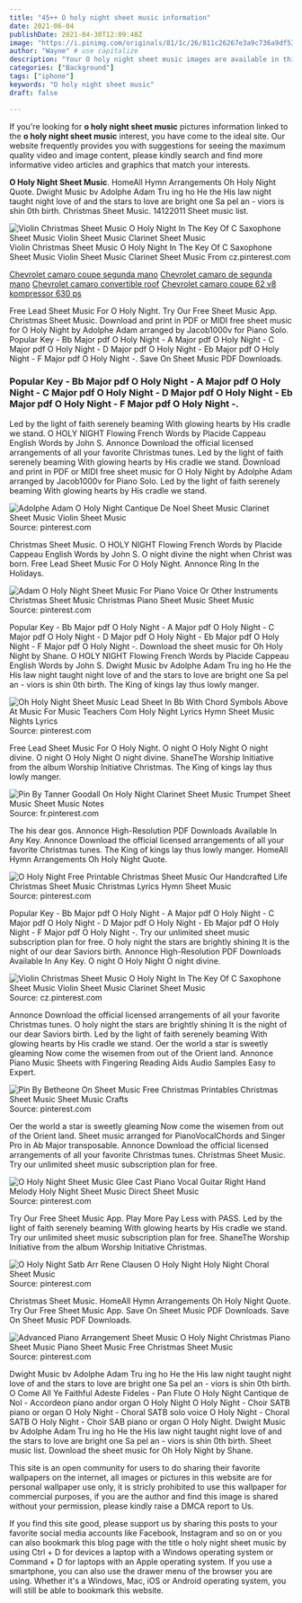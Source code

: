 ```yaml
---
title: "45++ O holy night sheet music information"
date: 2021-06-04
publishDate: 2021-04-30T12:09:48Z
image: "https://i.pinimg.com/originals/81/1c/26/811c26267e3a9c736a9df5320e10bcea.jpg"
author: "Wayne" # use capitalize
description: "Your O holy night sheet music images are available in this site. O holy night sheet music are a topic that is being searched for and liked by netizens today. You can Download the O holy night sheet music files here. Download all royalty-free photos and vectors."
categories: ["Background"]
tags: ["iphone"]
keywords: "O holy night sheet music"
draft: false

---
```


If you're looking for **o holy night sheet music** pictures information linked to the **o holy night sheet music** interest, you have come to the ideal  site.  Our website frequently  provides you with  suggestions  for seeing  the maximum  quality video and image  content, please kindly search and find more informative video articles and graphics  that match your interests.

**O Holy Night Sheet Music**. HomeAll Hymn Arrangements Oh Holy Night Quote. Dwight Music bv Adolphe Adam Tru ing ho He the His law night taught night love of and the stars to love are bright one Sa pel an - viors is shin 0th birth. Christmas Sheet Music. 14122011 Sheet music list.

![Violin Christmas Sheet Music O Holy Night In The Key Of C Saxophone Sheet Music Violin Sheet Music Clarinet Sheet Music](https://i.pinimg.com/originals/a2/cf/1d/a2cf1d7a9e09512a8003411f5425d4aa.png "Violin Christmas Sheet Music O Holy Night In The Key Of C Saxophone Sheet Music Violin Sheet Music Clarinet Sheet Music")
Violin Christmas Sheet Music O Holy Night In The Key Of C Saxophone Sheet Music Violin Sheet Music Clarinet Sheet Music From cz.pinterest.com

[Chevrolet camaro coupe segunda mano](/chevrolet-camaro-coupe-segunda-mano/)
[Chevrolet camaro de segunda mano](/chevrolet-camaro-de-segunda-mano/)
[Chevrolet camaro convertible roof](/chevrolet-camaro-convertible-roof/)
[Chevrolet camaro coupe 62 v8 kompressor 630 ps](/chevrolet-camaro-coupe-62-v8-kompressor-630-ps/)

Free Lead Sheet Music For O Holy Night. Try Our Free Sheet Music App. Christmas Sheet Music. Download and print in PDF or MIDI free sheet music for O Holy Night by Adolphe Adam arranged by Jacob1000v for Piano Solo. Popular Key - Bb Major pdf O Holy Night - A Major pdf O Holy Night - C Major pdf O Holy Night - D Major pdf O Holy Night - Eb Major pdf O Holy Night - F Major pdf O Holy Night -. Save On Sheet Music PDF Downloads.

### Popular Key - Bb Major pdf O Holy Night - A Major pdf O Holy Night - C Major pdf O Holy Night - D Major pdf O Holy Night - Eb Major pdf O Holy Night - F Major pdf O Holy Night -.

Led by the light of faith serenely beaming With glowing hearts by His cradle we stand. O HOLY NIGHT Flowing French Words by Placide Cappeau English Words by John S. Annonce Download the official licensed arrangements of all your favorite Christmas tunes. Led by the light of faith serenely beaming With glowing hearts by His cradle we stand. Download and print in PDF or MIDI free sheet music for O Holy Night by Adolphe Adam arranged by Jacob1000v for Piano Solo. Led by the light of faith serenely beaming With glowing hearts by His cradle we stand.


![Adolphe Adam O Holy Night Cantique De Noel Sheet Music Clarinet Sheet Music Violin Sheet Music](https://i.pinimg.com/originals/0a/90/60/0a9060c261d6d73233425cac8c722441.png "Adolphe Adam O Holy Night Cantique De Noel Sheet Music Clarinet Sheet Music Violin Sheet Music")
Source: pinterest.com

Christmas Sheet Music. O HOLY NIGHT Flowing French Words by Placide Cappeau English Words by John S. O night divine the night when Christ was born. Free Lead Sheet Music For O Holy Night. Annonce Ring In the Holidays.

![Adam O Holy Night Sheet Music For Piano Voice Or Other Instruments Christmas Sheet Music Christmas Piano Sheet Music Sheet Music](https://i.pinimg.com/736x/47/d5/07/47d507afa2fb9a11f79df8caf2367070.jpg "Adam O Holy Night Sheet Music For Piano Voice Or Other Instruments Christmas Sheet Music Christmas Piano Sheet Music Sheet Music")
Source: pinterest.com

Popular Key - Bb Major pdf O Holy Night - A Major pdf O Holy Night - C Major pdf O Holy Night - D Major pdf O Holy Night - Eb Major pdf O Holy Night - F Major pdf O Holy Night -. Download the sheet music for Oh Holy Night by Shane. O HOLY NIGHT Flowing French Words by Placide Cappeau English Words by John S. Dwight Music bv Adolphe Adam Tru ing ho He the His law night taught night love of and the stars to love are bright one Sa pel an - viors is shin 0th birth. The King of kings lay thus lowly manger.

![Oh Holy Night Sheet Music Lead Sheet In Bb With Chord Symbols Above At Music For Music Teachers Com Holy Night Lyrics Hymn Sheet Music Nights Lyrics](https://i.pinimg.com/originals/ca/30/84/ca30844fe5d1c5a56722fd889e645d15.gif "Oh Holy Night Sheet Music Lead Sheet In Bb With Chord Symbols Above At Music For Music Teachers Com Holy Night Lyrics Hymn Sheet Music Nights Lyrics")
Source: pinterest.com

Free Lead Sheet Music For O Holy Night. O night O Holy Night O night divine. O night O Holy Night O night divine. ShaneThe Worship Initiative from the album Worship Initiative Christmas. The King of kings lay thus lowly manger.

![Pin By Tanner Goodall On Holy Night Clarinet Sheet Music Trumpet Sheet Music Sheet Music Notes](https://i.pinimg.com/originals/cc/a0/82/cca082814ef25a70e636c582d452f3ef.png "Pin By Tanner Goodall On Holy Night Clarinet Sheet Music Trumpet Sheet Music Sheet Music Notes")
Source: fr.pinterest.com

The his dear gos. Annonce High-Resolution PDF Downloads Available In Any Key. Annonce Download the official licensed arrangements of all your favorite Christmas tunes. The King of kings lay thus lowly manger. HomeAll Hymn Arrangements Oh Holy Night Quote.

![O Holy Night Free Printable Christmas Sheet Music Our Handcrafted Life Christmas Sheet Music Christmas Lyrics Hymn Sheet Music](https://i.pinimg.com/originals/53/24/40/532440b6788a510b3dfdc3154b009b6c.jpg "O Holy Night Free Printable Christmas Sheet Music Our Handcrafted Life Christmas Sheet Music Christmas Lyrics Hymn Sheet Music")
Source: pinterest.com

Popular Key - Bb Major pdf O Holy Night - A Major pdf O Holy Night - C Major pdf O Holy Night - D Major pdf O Holy Night - Eb Major pdf O Holy Night - F Major pdf O Holy Night -. Try our unlimited sheet music subscription plan for free. O holy night the stars are brightly shining It is the night of our dear Saviors birth. Annonce High-Resolution PDF Downloads Available In Any Key. O night O Holy Night O night divine.

![Violin Christmas Sheet Music O Holy Night In The Key Of C Saxophone Sheet Music Violin Sheet Music Clarinet Sheet Music](https://i.pinimg.com/originals/a2/cf/1d/a2cf1d7a9e09512a8003411f5425d4aa.png "Violin Christmas Sheet Music O Holy Night In The Key Of C Saxophone Sheet Music Violin Sheet Music Clarinet Sheet Music")
Source: cz.pinterest.com

Annonce Download the official licensed arrangements of all your favorite Christmas tunes. O holy night the stars are brightly shining It is the night of our dear Saviors birth. Led by the light of faith serenely beaming With glowing hearts by His cradle we stand. Oer the world a star is sweetly gleaming Now come the wisemen from out of the Orient land. Annonce Piano Music Sheets with Fingering Reading Aids Audio Samples Easy to Expert.

![Pin By Betheone On Sheet Music Free Christmas Printables Christmas Sheet Music Sheet Music Crafts](https://i.pinimg.com/originals/cb/f2/a8/cbf2a8d402dc9fb55aeab1039224703f.jpg "Pin By Betheone On Sheet Music Free Christmas Printables Christmas Sheet Music Sheet Music Crafts")
Source: pinterest.com

Oer the world a star is sweetly gleaming Now come the wisemen from out of the Orient land. Sheet music arranged for PianoVocalChords and Singer Pro in Ab Major transposable. Annonce Download the official licensed arrangements of all your favorite Christmas tunes. Christmas Sheet Music. Try our unlimited sheet music subscription plan for free.

![O Holy Night Sheet Music Glee Cast Piano Vocal Guitar Right Hand Melody Holy Night Sheet Music Direct Sheet Music](https://i.pinimg.com/originals/b0/05/8b/b0058bee7e731c04f307e9222d76b659.png "O Holy Night Sheet Music Glee Cast Piano Vocal Guitar Right Hand Melody Holy Night Sheet Music Direct Sheet Music")
Source: pinterest.com

Try Our Free Sheet Music App. Play More Pay Less with PASS. Led by the light of faith serenely beaming With glowing hearts by His cradle we stand. Try our unlimited sheet music subscription plan for free. ShaneThe Worship Initiative from the album Worship Initiative Christmas.

![O Holy Night Satb Arr Rene Clausen O Holy Night Holy Night Choral Sheet Music](https://i.pinimg.com/originals/8f/e4/2f/8fe42f6c0178b9dde7c34ce43f4210d5.png "O Holy Night Satb Arr Rene Clausen O Holy Night Holy Night Choral Sheet Music")
Source: pinterest.com

Christmas Sheet Music. HomeAll Hymn Arrangements Oh Holy Night Quote. Try Our Free Sheet Music App. Save On Sheet Music PDF Downloads. Save On Sheet Music PDF Downloads.

![Advanced Piano Arrangement Sheet Music O Holy Night Christmas Piano Sheet Music Piano Sheet Music Free Christmas Sheet Music](https://i.pinimg.com/originals/81/1c/26/811c26267e3a9c736a9df5320e10bcea.jpg "Advanced Piano Arrangement Sheet Music O Holy Night Christmas Piano Sheet Music Piano Sheet Music Free Christmas Sheet Music")
Source: pinterest.com

Dwight Music bv Adolphe Adam Tru ing ho He the His law night taught night love of and the stars to love are bright one Sa pel an - viors is shin 0th birth. O Come All Ye Faithful Adeste Fideles - Pan Flute O Holy Night Cantique de Nol - Accordeon piano andor organ O Holy Night O Holy Night - Choir SATB piano or organ O Holy Night - Choral SATB solo voice O Holy Night - Choral SATB O Holy Night - Choir SAB piano or organ O Holy Night. Dwight Music bv Adolphe Adam Tru ing ho He the His law night taught night love of and the stars to love are bright one Sa pel an - viors is shin 0th birth. Sheet music list. Download the sheet music for Oh Holy Night by Shane.

This site is an open community for users to do sharing their favorite wallpapers on the internet, all images or pictures in this website are for personal wallpaper use only, it is stricly prohibited to use this wallpaper for commercial purposes, if you are the author and find this image is shared without your permission, please kindly raise a DMCA report to Us.

If you find this site good, please support us by sharing this posts to your favorite social media accounts like Facebook, Instagram and so on or you can also bookmark this blog page with the title o holy night sheet music by using Ctrl + D for devices a laptop with a Windows operating system or Command + D for laptops with an Apple operating system. If you use a smartphone, you can also use the drawer menu of the browser you are using. Whether it's a Windows, Mac, iOS or Android operating system, you will still be able to bookmark this website.
